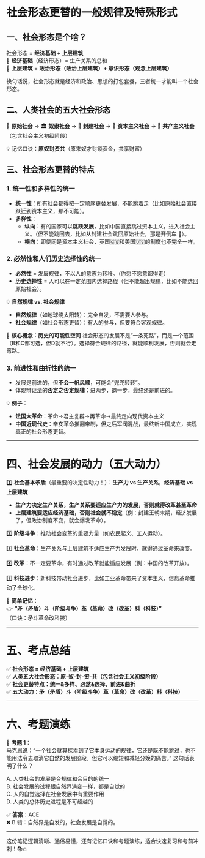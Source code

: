 
# **社会形态更替的一般规律及特殊形式**

## **一、社会形态是个啥？**

社会形态 = **经济基础 + 上层建筑**  
📌 **经济基础**（经济形态）= 生产关系的总和  
📌 **上层建筑** = **政治形态（政治上层建筑）+ 意识形态（观念上层建筑）**

换句话说，社会形态就是经济和政治、思想的打包套餐，三者统一才能叫一个社会形态。

## **二、人类社会的五大社会形态**

🚶 **原始社会** → 🏛 **奴隶社会** → 🏰 **封建社会** → 🏢 **资本主义社会** → 🚀 **共产主义社会**（包含社会主义初级阶段）

💡 记忆口诀：**原奴封资共**（原来奴才封锁资金，共享财富）

## **三、社会形态更替的特点**

### **1. 统一性和多样性的统一**

- **统一性**：所有社会都得按一定顺序更替发展，不能跳着走（比如原始社会直接跃迁到资本主义，那不可能）。
- **多样性**：
    - **纵向**：有的国家可以**跳跃发展**，比如中国直接跳过资本主义，进入社会主义。（但不能跳回去，比如从封建社会跳回原始社会，那是开倒车 🚗）。
    - **横向**：即使同是资本主义社会，英国🇬🇧和美国🇺🇸的制度也不完全一样。

### **2. 必然性和人们历史选择性的统一**

- **必然性** = 发展规律，不以人的意志为转移。（你愿不愿意都得走）
- **历史选择性** = 人可以在一定范围内选择路径（但不能超出规律，比如不能选回原始社会）。

💡 **自然规律 vs. 社会规律**

- **自然规律**（如地球绕太阳转）：完全自发，不需要人参与。
- **社会规律**（如社会形态更替）：有人的参与，但要符合客观规律。

🔑 **核心概念：历史的可能性空间** 社会形态的发展不是“一条死路”，而是一个范围（B和C都可选，但D就不行）。选择符合规律的路径，就能顺利发展，否则就会走弯路。

### **3. 前进性和曲折性的统一**

- 发展是前进的，但**不会一帆风顺**，可能会“兜兜转转”。
- 体现辩证法的**否定之否定规律**：进两步，退一步，最终还是前进的。

💡 **例子**：

- **法国大革命**：革命→君主复辟→再革命→最终走向现代资本主义
- **中国近现代史**：辛亥革命推翻帝制，但之后军阀混战，最终新中国成立，实现真正的社会形态更替。

---

# **四、社会发展的动力（五大动力）**

1️⃣ **社会基本矛盾**（最重要的决定性动力！）：**生产力 vs 生产关系**，**经济基础 vs 上层建筑**

- **生产力决定生产关系，生产关系要适应生产力的发展，否则就得改革甚至革命**
- **上层建筑要适应经济基础，否则社会就不稳定**（例：封建王朝末期，经济发展了，但政治制度不变，就会爆发革命）。

2️⃣ **阶级斗争**：推动社会变革的重要力量（如农民起义、工人运动）。

3️⃣ **社会革命**：生产关系与上层建筑不适应生产力发展时，就得通过革命来改变。

4️⃣ **改革**：不一定要革命，有时通过改革就能适应发展（例：中国的改革开放）。

5️⃣ **科技进步**：新科技带动社会进步，比如工业革命带来了资本主义，信息革命推动了全球化。

📌 **简单记忆**：  
👉 **“矛（矛盾）斗（阶级斗争）革（革命）改（改革）科（科技）”**  
（口诀：矛斗革命改科技）

---

# **五、考点总结**

✅ **社会形态 = 经济基础 + 上层建筑**  
✅ **人类五大社会形态：原-奴-封-资-共（包含社会主义初级阶段）**  
✅ **社会更替特点：统一&多样、必然&选择、前进&曲折**  
✅ **五大动力：矛（矛盾）斗（阶级斗争）革（革命）改（改革）科（科技）**

---

# **六、考题演练**

📌 **考题 1**：  
马克思说：“一个社会就算探索到了它本身运动的规律，它还是既不能跳过，也不能用法令去取消它自然的发展阶段。但它可以缩短和减轻分娩的痛苦。” 这句话表明了什么？

A. 人类社会的发展是合规律和合目的的统一  
B. 社会发展的过程跟自然界演变一样，都是自觉的  
C. 人的自觉选择在社会发展中有重要作用  
D. 人类的总体历史进程是不可超越的

✅ **答案**：ACE  
❌ B 错：自然界是自发的，社会发展是自觉的。

---

这份笔记逻辑清晰、通俗易懂，还有记忆口诀和考题演练，适合快速复习和考前冲刺！📚🔥